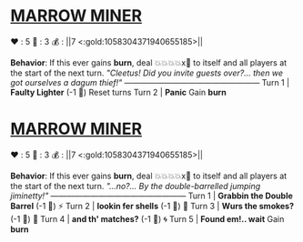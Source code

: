 # [__**MARROW MINER**__](<https://www.youtube.com/watch?v=JgBpABEoIog>)
❤️ : 5
🔷 : 3
💰 : ||7 <:gold:1058304371940655185>||

**Behavior**: If this ever gains __burn__, deal 💥💥💥💥x👥 to itself and all players at the start of the next turn.
*"Cleetus! Did you invite guests over?... then we got ourselves a dagum thief!"*
—————————————————
Turn 1  |  **Faulty Lighter** (-1 🔷) Reset turns
Turn 2 | **Panic** Gain __burn__

# [__**MARROW MINER**__](<https://www.youtube.com/watch?v=JgBpABEoIog>)
❤️ : 5
🔷 : 3
💰 : ||7 <:gold:1058304371940655185>||

**Behavior**: If this ever gains __burn__, deal 💥💥💥💥x👥 to itself and all players at the start of the next turn.
*"...no?... By the double-barrelled jumping jiminetty!"*
—————————————————
Turn 1  |  **Grabbin the Double Barrel** (-1 🔷) ⚡
Turn 2 | **lookin fer shells** (-1 🔷) 🎯
Turn 3 | **Wurs the smokes?** (-1 🔷) 🚫
Turn 4 | **and th' matches?** (-1 🔷) 🌀
Turn 5 | **Found em!.. wait** Gain __burn__
